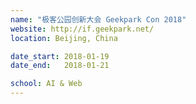 ```yaml
---
name: "极客公园创新大会 Geekpark Con 2018"
website: http://if.geekpark.net/
location: Beijing, China

date_start: 2018-01-19
date_end:   2018-01-21

school: AI & Web
---
```


